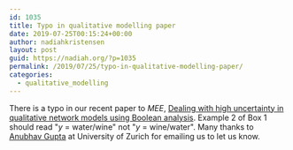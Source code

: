 ```yaml
---
id: 1035
title: Typo in qualitative modelling paper
date: 2019-07-25T00:15:24+00:00
author: nadiahkristensen
layout: post
guid: https://nadiah.org/?p=1035
permalink: /2019/07/25/typo-in-qualitative-modelling-paper/
categories:
  - qualitative_modelling
---
```

There is a typo in our recent paper to _MEE_, [Dealing with high uncertainty in qualitative network models using Boolean analysis](https://besjournals.onlinelibrary.wiley.com/doi/abs/10.1111/2041-210X.13179). Example 2 of Box 1 should read "_y_ = water/wine" not "_y_ = wine/water". Many thanks to [Anubhav Gupta](https://www.researchgate.net/profile/Anubhav_Gupta6) at University of Zurich for emailing us to let us know.
